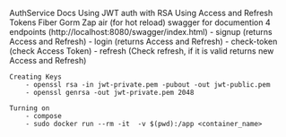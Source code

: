 AuthService Docs
    Using JWT auth with RSA
    Using Access and Refresh Tokens
    Fiber
    Gorm
    Zap
    air (for hot reload)
    swagger for documention
    4 endpoints (http://localhost:8080/swagger/index.html)
        - signup (returns Access and Refresh)
        - login (returns Access and Refresh)
        - check-token (check Access Token)
        - refresh (Check refresh, if it is valid returns new Access and Refresh)


    Creating Keys 
        - openssl rsa -in jwt-private.pem -pubout -out jwt-public.pem
        - openssl genrsa -out jwt-private.pem 2048

    Turning on
        - compose 
        - sudo docker run --rm -it  -v $(pwd):/app <container_name>


        